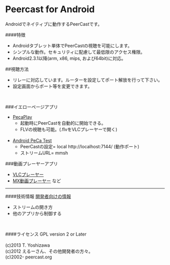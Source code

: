 # Peercast for Android

Androidでネイティブに動作するPeerCastです。

####特徴
 - Androidタブレット単体でPeerCastの視聴を可能にします。
 - シンプルな動作。セキュリティに配慮して最低限のアクセス権限。
 - Android2.3.1以降(arm, x86, mips, および64bit)に対応。


##視聴方法
 * リレーに対応しています。ルーターを設定してポート解放を行って下さい。
 * 設定画面からポート等を変更できます。
<br> 

###イエローページアプリ 
  * [PecaPlay](https://play.google.com/store/apps/details?id=org.peercast.pecaplay) 
    * 起動時にPeerCastを自動的に開始できる。
    * FLVの視聴も可能。(.flvをVLCプレーヤーで開く)<br><br>
  * [Android PeCa Test](http://fukure.sakura.ne.jp/wordpress/archives/category/peercast)
    * PeerCastの設定= local http://localhost:7144/ (動作ポート)
    * ストリームURL= mmsh

###動画プレーヤーアプリ
   * [VLCプレーヤー](https://play.google.com/store/apps/developer?id=Videolabs)
   * [MX動画プレーヤー](https://play.google.com/store/apps/developer?id=J2%20Interactive) など

----

####技術情報 
  [開発者向けの情報](https://github.com/t-yoshi/peca-android/wiki/Develop) 
   * ストリームの開き方 
   * 他のアプリから制御する 
<br>
 
####ライセンス
   GPL version 2 or Later<br><br>
   (c)2013 T. Yoshizawa<br>
   (c)2012 えるーさん、その他開発者の方々。<br>
   (c)2002- peercast.org
